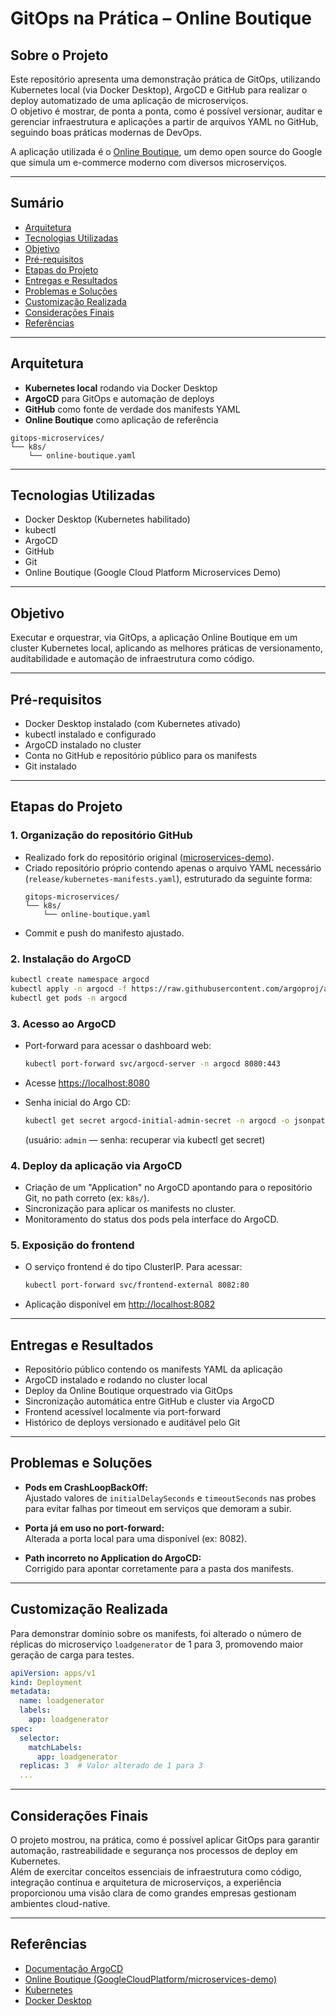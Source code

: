 # GitOps na Prática – Online Boutique

## Sobre o Projeto

Este repositório apresenta uma demonstração prática de GitOps, utilizando Kubernetes local (via Docker Desktop), ArgoCD e GitHub para realizar o deploy automatizado de uma aplicação de microserviços.  
O objetivo é mostrar, de ponta a ponta, como é possível versionar, auditar e gerenciar infraestrutura e aplicações a partir de arquivos YAML no GitHub, seguindo boas práticas modernas de DevOps.

A aplicação utilizada é o [Online Boutique](https://github.com/GoogleCloudPlatform/microservices-demo), um demo open source do Google que simula um e-commerce moderno com diversos microserviços.

---

## Sumário

- [Arquitetura](#arquitetura)
- [Tecnologias Utilizadas](#tecnologias-utilizadas)
- [Objetivo](#objetivo)
- [Pré-requisitos](#pré-requisitos)
- [Etapas do Projeto](#etapas-do-projeto)
- [Entregas e Resultados](#entregas-e-resultados)
- [Problemas e Soluções](#problemas-e-soluções)
- [Customização Realizada](#customização-realizada)
- [Considerações Finais](#considerações-finais)
- [Referências](#referências)

---

## Arquitetura

- **Kubernetes local** rodando via Docker Desktop
- **ArgoCD** para GitOps e automação de deploys
- **GitHub** como fonte de verdade dos manifests YAML
- **Online Boutique** como aplicação de referência

```
gitops-microservices/
└── k8s/
    └── online-boutique.yaml
```

---

## Tecnologias Utilizadas

- Docker Desktop (Kubernetes habilitado)
- kubectl
- ArgoCD
- GitHub
- Git
- Online Boutique (Google Cloud Platform Microservices Demo)

---

## Objetivo

Executar e orquestrar, via GitOps, a aplicação Online Boutique em um cluster Kubernetes local, aplicando as melhores práticas de versionamento, auditabilidade e automação de infraestrutura como código.

---

## Pré-requisitos

- Docker Desktop instalado (com Kubernetes ativado)
- kubectl instalado e configurado
- ArgoCD instalado no cluster
- Conta no GitHub e repositório público para os manifests
- Git instalado

---

## Etapas do Projeto

### 1. Organização do repositório GitHub

- Realizado fork do repositório original ([microservices-demo](https://github.com/GoogleCloudPlatform/microservices-demo)).
- Criado repositório próprio contendo apenas o arquivo YAML necessário (`release/kubernetes-manifests.yaml`), estruturado da seguinte forma:
    ```
    gitops-microservices/
    └── k8s/
        └── online-boutique.yaml
    ```
- Commit e push do manifesto ajustado.

### 2. Instalação do ArgoCD

```sh
kubectl create namespace argocd
kubectl apply -n argocd -f https://raw.githubusercontent.com/argoproj/argo-cd/release-2.11/manifests/install.yaml
kubectl get pods -n argocd
```

### 3. Acesso ao ArgoCD

- Port-forward para acessar o dashboard web:
    ```sh
    kubectl port-forward svc/argocd-server -n argocd 8080:443
    ```
- Acesse [https://localhost:8080](https://localhost:8080)

- Senha inicial do Argo CD:
    ```sh
    kubectl get secret argocd-initial-admin-secret -n argocd -o jsonpath="{.data.password}" | base64 -d && echo
    ```
  (usuário: `admin` — senha: recuperar via kubectl get secret)

### 4. Deploy da aplicação via ArgoCD

- Criação de um "Application" no ArgoCD apontando para o repositório Git, no path correto (ex: `k8s/`).
- Sincronização para aplicar os manifests no cluster.
- Monitoramento do status dos pods pela interface do ArgoCD.

### 5. Exposição do frontend

- O serviço frontend é do tipo ClusterIP. Para acessar:
    ```sh
    kubectl port-forward svc/frontend-external 8082:80
    ```
- Aplicação disponível em [http://localhost:8082](http://localhost:8082)

---

## Entregas e Resultados

- Repositório público contendo os manifests YAML da aplicação
- ArgoCD instalado e rodando no cluster local
- Deploy da Online Boutique orquestrado via GitOps
- Sincronização automática entre GitHub e cluster via ArgoCD
- Frontend acessível localmente via port-forward
- Histórico de deploys versionado e auditável pelo Git

---

## Problemas e Soluções

- **Pods em CrashLoopBackOff:**  
  Ajustado valores de `initialDelaySeconds` e `timeoutSeconds` nas probes para evitar falhas por timeout em serviços que demoram a subir.

- **Porta já em uso no port-forward:**  
  Alterada a porta local para uma disponível (ex: 8082).

- **Path incorreto no Application do ArgoCD:**  
  Corrigido para apontar corretamente para a pasta dos manifests.

---

## Customização Realizada

Para demonstrar domínio sobre os manifests, foi alterado o número de réplicas do microserviço `loadgenerator` de 1 para 3, promovendo maior geração de carga para testes.

```yaml
apiVersion: apps/v1
kind: Deployment
metadata:
  name: loadgenerator
  labels:
    app: loadgenerator
spec:
  selector:
    matchLabels:
      app: loadgenerator
  replicas: 3  # Valor alterado de 1 para 3
  ...
```

---

## Considerações Finais

O projeto mostrou, na prática, como é possível aplicar GitOps para garantir automação, rastreabilidade e segurança nos processos de deploy em Kubernetes.  
Além de exercitar conceitos essenciais de infraestrutura como código, integração contínua e arquitetura de microserviços, a experiência proporcionou uma visão clara de como grandes empresas gestionam ambientes cloud-native.

---

## Referências

- [Documentação ArgoCD](https://argo-cd.readthedocs.io/)
- [Online Boutique (GoogleCloudPlatform/microservices-demo)](https://github.com/GoogleCloudPlatform/microservices-demo)
- [Kubernetes](https://kubernetes.io/)
- [Docker Desktop](https://www.docker.com/products/docker-desktop/)
